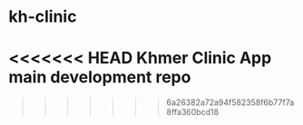 # kh-clinic
<<<<<<< HEAD
Khmer Clinic App main development repo
=======
>>>>>>> 6a26382a72a94f582358f6b77f7a8ffa360bcd18
